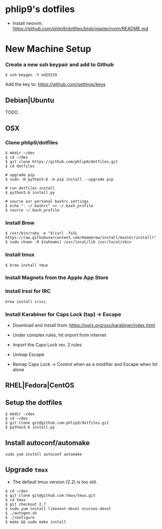 phlip9's dotfiles
=================

+ Install neovim:
https://github.com/phlip9/dotfiles/blob/master/nvim/README.md


# New Machine Setup #


### Create a new ssh keypair and add to Github ###

```
$ ssh-keygen -t ed25519
```

Add the key to:
https://github.com/settings/keys


## Debian|Ubuntu ##


TODO


## OSX ##


### Clone phlip9/dotfiles ###

```
$ mkdir ~/dev
$ cd ~/dev
$ git clone https://github.com/phlip9/dotfiles.git
$ cd dotfiles

# upgrade pip
$ sudo -H python3.6 -m pip install --upgrade pip

# run dotfiles install
$ python3.6 install.py

# source our personal bashrc settings
$ echo ". ~/.bashrc" >> ~/.bash_profile
$ source ~/.bash_profile
```


### Install Brew ###

```
$ /usr/bin/ruby -e "$(curl -fsSL https://raw.githubusercontent.com/Homebrew/install/master/install)"
$ sudo chown -R $(whoami) /usr/local/lib /usr/local/sbin
```


### Install tmux ###

```
$ brew install tmux
```


### Install Magnets from the Apple App Store ###


### Install Irssi for IRC ###

```
brew install irssi
```


### Install Karabiner for Caps Lock (tap) -> Escape ###

+ Download and install from:
  https://pqrs.org/osx/karabiner/index.html

+ Under complex rules, hit import from internet

+ Import the Caps Lock rev. 2 rules

+ Unmap Escape

+ Remap Caps Lock -> Control when as a modifier and Escape when hit alone



## RHEL|Fedora|CentOS ##


## Setup the dotfiles

```
$ mkdir ~/dev
$ cd ~/dev
$ git clone git@github.com:phlip9/dotfiles.git
$ python3.6 install.py
```


## Install autoconf/automake

```
sudo yum install autoconf automake
```


## Upgrade `tmux`

+ The default tmux version (2.2) is too old.

```
$ cd ~/dev
$ git clone git@github.com:tmux/tmux.git
$ cd tmux
$ git checkout 2.7
$ sudo yum install libevent-devel ncurses-devel
$ ./autogen.sh
$ ./configure
$ make && sudo make install
```
